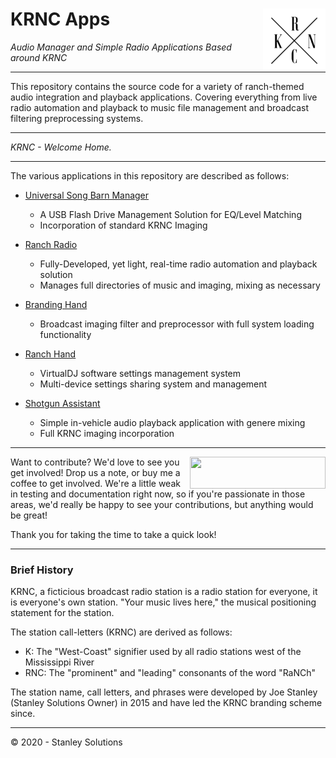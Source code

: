 # KRNC Apps <img src="https://github.com/engineerjoe440/KRNCApps/blob/master/common/images/KRNC.png" width="100" alt="KRNC" align="right">

*Audio Manager and Simple Radio Applications Based around KRNC*

---

This repository contains the source code for a variety of ranch-themed audio
integration and playback applications. Covering everything from live radio automation
and playback to music file management and broadcast filtering preprocessing systems.

---

*KRNC - Welcome Home.*

---

The various applications in this repository are described as follows:

 - [Universal Song Barn Manager](https://github.com/engineerjoe440/KRNCApps/tree/master/UniversalSongBarnManager)
    - A USB Flash Drive Management Solution for EQ/Level Matching
    - Incorporation of standard KRNC Imaging

 - [Ranch Radio](https://github.com/engineerjoe440/KRNCApps/tree/master/RanchRadio)
    - Fully-Developed, yet light, real-time radio automation and playback solution
    - Manages full directories of music and imaging, mixing as necessary

 - [Branding Hand](https://github.com/engineerjoe440/KRNCApps/tree/master/BrandingHand)
    - Broadcast imaging filter and preprocessor with full system loading functionality

 - [Ranch Hand](https://github.com/engineerjoe440/KRNCApps/tree/master/RanchHand)
    - VirtualDJ software settings management system
    - Multi-device settings sharing system and management
 
 - [Shotgun Assistant](https://github.com/engineerjoe440/KRNCApps/tree/master/ShotgunAssistant)
    - Simple in-vehicle audio playback application with genere mixing
    - Full KRNC imaging incorporation
    
---

[<img align="right" src="https://cdn.buymeacoffee.com/buttons/default-orange.png" width="217px" height="51x">](https://www.buymeacoffee.com/engineerjoe440)
Want to contribute? We'd love to see you get involved! Drop us a note, or buy me a coffee to get involved. We're a little weak in testing and documentation right now, so if you're passionate in those areas, we'd really be happy to see your contributions, but anything would be great!

Thank you for taking the time to take a quick look!

---

### Brief History
KRNC, a ficticious broadcast radio station is a radio station for everyone, it is
everyone's own station. "Your music lives here," the musical positioning statement
for the station.

The station call-letters (KRNC) are derived as follows:
 - K: The "West-Coast" signifier used by all radio stations west of the Mississippi River
 - RNC: The "prominent" and "leading" consonants of the word "RaNCh"

The station name, call letters, and phrases were developed by Joe Stanley (Stanley
Solutions Owner) in 2015 and have led the KRNC branding scheme since.

---
© 2020 - Stanley Solutions
